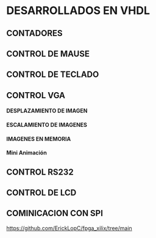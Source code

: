 # DESARROLLADOS EN VHDL

## CONTADORES

##  CONTROL DE MAUSE

## CONTROL DE TECLADO 

## CONTROL VGA

#### DESPLAZAMIENTO DE IMAGEN
#### ESCALAMIENTO DE IMAGENES
#### IMAGENES EN MEMORIA
#### Mini Animación

## CONTROL RS232

## CONTROL DE LCD

## COMINICACION CON SPI 


https://github.com/ErickLopC/fpga_xilix/tree/main
